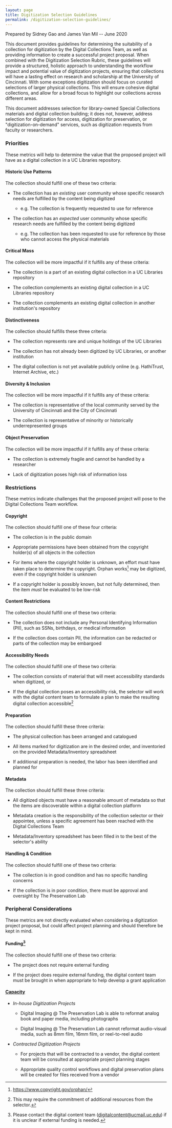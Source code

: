 ```yaml
---
layout: page
title: Digitization Selection Guidelines
permalink: /digitization-selection-guidelines/
---
```


Prepared by Sidney Gao and James Van Mil -- June 2020

This document provides guidelines for determining the suitability of a
collection for digitization by the Digital Collections Team, as well as
providing information to create a successful project proposal. When
combined with the Digitization Selection Rubric, these guidelines will
provide a structured, holistic approach to understanding the workflow
impact and potential value of digitization projects, ensuring that
collections will have a lasting effect on research and scholarship at
the University of Cincinnati. With some exceptions digitization should
focus on curated selections of larger physical collections. This will
ensure cohesive digital collections, and allow for a broad focus to
highlight our collections across different areas.

This document addresses selection for library-owned Special Collections
materials and digital collection building; it does not, however, address
selection for digitization for access, digitization for preservation, or
"digitization-on-demand" services, such as digitization requests from
faculty or researchers.  

### **Priorities**

These metrics will help to determine the value that the proposed project
will have as a digital collection in a UC Libraries repository.

#### Historic Use Patterns

The collection should fulfill one of these two criteria:

-   The collection has an *existing* user community whose specific
    research needs are fulfilled by the content being digitized

    -   e.g. The collection is frequently requested to use for reference

-   The collection has an *expected* user community whose specific
    research needs are fulfilled by the content being digitized

    -   e.g. The collection has been requested to use for reference by
        those who cannot access the physical materials

#### Critical Mass

The collection will be more impactful if it fulfills any of these
criteria:

-   The collection is a part of an existing digital collection in a UC
    Libraries repository

-   The collection complements an existing digital collection in a UC
    Libraries repository

-   The collection complements an existing digital collection in another
    institution's repository

#### Distinctiveness

The collection should fulfills these three criteria:

-   The collection represents rare and unique holdings of the UC
    Libraries

-   The collection has not already been digitized by UC Libraries, or
    another institution

-   The digital collection is not yet available publicly online (e.g.
    HathiTrust, Internet Archive, etc.)

#### Diversity & Inclusion

The collection will be more impactful if it fulfills any of these
criteria:

-   The collection is representative of the local community served by
    the University of Cincinnati and the City of Cincinnati

-   The collection is representative of minority or historically
    underrepresented groups

#### Object Preservation

The collection will be more impactful if it fulfills any of these
criteria:

-   The collection is extremely fragile and cannot be handled by a
    researcher

-   Lack of digitization poses high risk of information loss

### **Restrictions**

These metrics indicate challenges that the proposed project will pose to
the Digital Collections Team workflow.

#### Copyright

The collection should fulfill one of these four criteria:

-   The collection is in the public domain

-   Appropriate permissions have been obtained from the copyright
    holder(s) of all objects in the collection

-   For items where the copyright holder is unknown, an effort must have
    taken place to determine the copyright. Orphan works[^1] may be
    digitized, even if the copyright holder is unknown

-   If a copyright holder is possibly known, but not fully determined,
    then the item *must* be evaluated to be low-risk

#### Content Restrictions

The collection should fulfill one of these two criteria:

-   The collection does not include any Personal Identifying Information
    (PII), such as SSNs, birthdays, or medical information

-   If the collection does contain PII, the information can be redacted
    or parts of the collection may be embargoed

#### Accessibility Needs

The collection should fulfill one of these two criteria:

-   The collection consists of material that will meet accessibility
    standards when digitized, or

-   If the digital collection poses an accessibility risk, the selector
    will work with the digital content team to formulate a plan to make
    the resulting digital collection accessible[^2]

#### Preparation

The collection should fulfill these three criteria:

-   The physical collection has been arranged and catalogued

-   All items marked for digitization are in the desired order, and
    inventoried on the provided Metadata/Inventory spreadsheet

-   If additional preparation is needed, the labor has been identified
    and planned for

#### Metadata

The collection should fulfill these three criteria:

-   All digitized objects must have a reasonable amount of metadata so
    that the items are discoverable within a digital collection platform

-   Metadata creation is the responsibility of the collection selector
    or their appointee, unless a specific agreement has been reached
    with the Digital Collections Team

-   Metadata/Inventory spreadsheet has been filled in to the best of the
    selector's ability

#### Handling & Condition

The collection should fulfill one of these two criteria:

-   The collection is in good condition and has no specific handling
    concerns

-   If the collection is in poor condition, there must be approval and
    oversight by The Preservation Lab

### **Peripheral Considerations**

These metrics are not directly evaluated when considering a digitization
project proposal, but could affect project planning and should therefore
be kept in mind.

#### Funding[^3]

The collection should fulfill one of these two criteria:

-   The project does not require external funding

-   If the project does require external funding, the digital content
    team must be brought in when appropriate to help develop a grant
    application

#### [Capacity](https://uclibs.github.io/digitization-workflow/capacity-equipment/)

-   *In-house Digitization Projects*

    -   Digital Imaging @ The Preservation Lab is able to reformat
        analog book and paper media, including photographs

    -   Digital Imaging @ The Preservation Lab cannot reformat
        audio-visual media, such as 8mm film, 16mm film, or reel-to-reel
        audio

-   *Contracted Digitization Projects*

    -   For projects that will be contracted to a vendor, the digital
        content team will be consulted at appropriate project planning
        stages

    -   Appropriate quality control workflows and digital preservation
        plans will be created for files received from a vendor

[^1]: https://www.copyright.gov/orphan/

[^2]: This may require the commitment of additional resources from the
    selector.

[^3]: Please contact the digital content team
    ([digitalcontent@ucmail.uc.edu](mailto:digitalcontent@ucmail.uc.edu))
    if it is unclear if external funding is needed.

